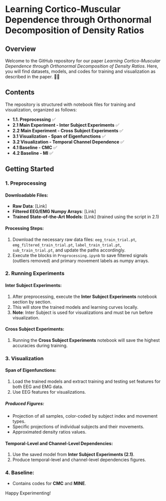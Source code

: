 # Learning Cortico-Muscular Dependence through Orthonormal Decomposition of Density Ratios 

## Overview
Welcome to the GitHub repository for our paper *Learning Cortico-Muscular Dependence through Orthonormal Decomposition of Density Ratios*. Here, you will find datasets, models, and codes for training and visualization as described in the paper. 🧠💪

## Contents
The repository is structured with notebook files for training and visualization, organized as follows:

- **1.1. Preprocessing** ✅ 
- **2.1 Main Experiment - Inter Subject Experiments** ✅ 
- **2.2 Main Experiment - Cross Subject Experiments** ✅ 
- **3.1 Visualization - Span of Eigenfunctions** ✅ 
- **3.2 Visualization - Temporal Channel Dependence** ✅ 
- **4.1 Baseline - CMC** ✅ 
- **4.2 Baseline - MI** ✅ 

## Getting Started

### 1. Preprocessing
#### Downloadable Files:
- **Raw Data**: [Link]
- **Filtered EEG/EMG Numpy Arrays**: [Link]
- **Trained State-of-the-Art Models**: [Link] (trained using the script in 2.1)

#### Processing Steps:
1. Download the necessary raw data files: `eeg_train_trial.pt`, `emg_filtered_train_trial.pt`, `label_train_trial.pt`, `sub_train_trial.pt`, and update the paths accordingly.
2. Execute the blocks in `Preprocessing.ipynb` to save filtered signals (outliers removed) and primary movement labels as numpy arrays.

### 2. Running Experiments
#### Inter Subject Experiments:
1. After preprocessing, execute the **Inter Subject Experiments** notebook section by section.
2. This will store the trained models and learning curves locally.
3. **Note**: Inter Subject is used for visualizations and must be run before visualization.

#### Cross Subject Experiments:
1. Running the **Cross Subject Experiments** notebook will save the highest accuracies during training.

### 3. Visualization
#### Span of Eigenfunctions:
1. Load the trained models and extract training and testing set features for both EEG and EMG data.
2. Use EEG features for visualizations.

##### Produced Figures:
- Projection of all samples, color-coded by subject index and movement types.
- Specific projections of individual subjects and their movements.
- Approximated density ratios values.

#### Temporal-Level and Channel-Level Dependencies:
1. Use the saved model from **Inter Subject Experiments (2.1)**.
2. Produce temporal-level and channel-level dependencies figures.

### 4. Baseline:
- Contains codes for **CMC** and **MINE**.

Happy Experimenting! 
